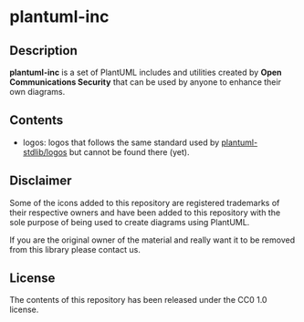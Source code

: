 # plantuml-inc

## Description

**plantuml-inc** is a set of PlantUML includes and utilities created by 
**Open Communications Security** that can be used by anyone to enhance their own
diagrams.

## Contents

- logos: logos that follows the same standard used by 
[plantuml-stdlib/logos](https://github.com/plantuml/plantuml-stdlib/tree/master/logos)
but cannot be found there (yet).

## Disclaimer

Some of the icons added to this repository are registered trademarks of their
respective owners and have been added to this repository with the sole purpose of
being used to create diagrams using PlantUML.

If you are the original owner of the material and really want it to be removed
from this library please contact us.

## License

The contents of this repository has been released under the CC0 1.0 license.


